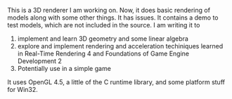 This is a 3D renderer I am working on. Now, it does basic rendering of models along with some other things. It has issues. It contains a demo to test models, which are not included in the source.
I am writing it to
1) implement and learn 3D geometry and some linear algebra
2) explore and implement rendering and acceleration techiniques learned in Real-Time Rendering 4 and Foundations of Game Engine Development 2
3) Potentially use in a simple game

It uses OpenGL 4.5, a little of the C runtime library, and some platform stuff for Win32.
